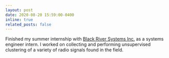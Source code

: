 ```yaml
---
layout: post
date: 2020-08-20 15:59:00-0400
inline: true
related_posts: false
---
```

Finished my summer internship with <a href="https://www.blackriversystems.com/">Black River Systems Inc.</a> as a systems engineer intern. I worked on collecting and performing unsupervised clustering of a variety of radio signals found in the field.